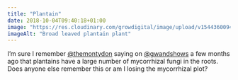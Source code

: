 ```yaml
---
title: "Plantain"
date: 2018-10-04T09:40:18+01:00
image: "https://res.cloudinary.com/growdigital/image/upload/v1544360094/plantain-43278294200.jpg"
imageAlt: "Broad leaved plantain plant"
---
```


I’m sure I remember [@themontydon](https://twitter.com/themontydon/) saying on [@gwandshows](https://twitter.com/gwandshows) a few months ago that plantains have a large number of mycorrhizal fungi in the roots. Does anyone else remember this or am I losing the mycorrhizal plot? 
